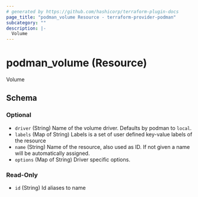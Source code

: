 ```yaml
---
# generated by https://github.com/hashicorp/terraform-plugin-docs
page_title: "podman_volume Resource - terraform-provider-podman"
subcategory: ""
description: |-
  Volume
---
```


# podman_volume (Resource)

Volume



<!-- schema generated by tfplugindocs -->
## Schema

### Optional

- `driver` (String) Name of the volume driver. Defaults by podman to `local`.
- `labels` (Map of String) Labels is a set of user defined key-value labels of the resource
- `name` (String) Name of the resource, also used as ID. If not given a name will be automatically assigned.
- `options` (Map of String) Driver specific options.

### Read-Only

- `id` (String) Id aliases to name


